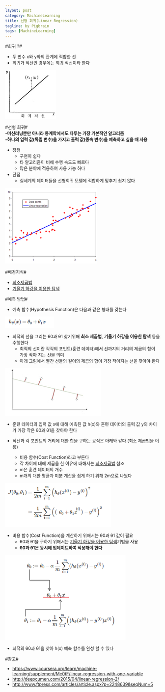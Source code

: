 ```yaml
---
layout: post
category: MachineLearning
title: 선형 회귀(Linear Regression)
tagline: by Pigbrain
tags: [MachineLearning]
---
```


<!--more-->

#회귀 ?#
* 두 변수 x와 y와의 관계에 적합한 선  
* 회귀가 직선인 경우에는 회귀 직선이라 한다  
<img src="/assets/themes/Snail/img/MachineLearning/LogisticRegression/regression.png" alt="">  

#선형 회귀#   
**-머신러닝뿐만 아니라 통계학에서도 다루는 가장 기본적인 알고리즘**  
**-하나의 입력 값(독립 변수)을 가지고 출력 값(종속 변수)을 예측하고 싶을 때 사용**  

* 장점  
	* 구현이 쉽다  
	* 타 알고리즘이 비해 수행 속도도 빠르다  
	* 많은 분야에 적용하여 사용 가능 하다  
* 단점  
	* 실세계의 데이터들을 선형회귀 모델에 적합하게 맞추기 쉽지 않다  

<img src="/assets/themes/Snail/img/MachineLearning/LinearRegression/linearRegression.png" alt="">  

#배경지식#
* [최소제곱법](http://pigbrain.github.io/math/2015/07/19/MethodOfLeastSquares_on_Math/)
* [기울기 하강을 이용한 탐색](http://pigbrain.github.io/machinelearning/2015/07/19/GradientDescent_on_MachineLearning/)
  

#예측 방법#
* 예측 함수(Hypothesis Function)은 다음과 같은 형태를 갖는다  

<img src="/assets/themes/Snail/img/MachineLearning/LinearRegression/hypothesisFunction.png" alt="">  

* 최적의 선을 그리는 θ0과 θ1 찾기위해 **최소 제곱법**, **기울기 하강을 이용한 탐색** 등을 수행한다  
	* 최적의 선이란 각각의 포인트(훈련 데이터)에서 선까지의 거리의 제곱의 합이 가장 작아 지는 선을 의미  
	* 아래 그림에서 빨간 선들의 길이의 제곱의 합이 가장 작아지는 선을 찾아야 한다
<img src="/assets/themes/Snail/img/MachineLearning/LinearRegression/plot_example.png" alt="">  

* 훈련 데이터의 입력 값 x에 대해 예측된 값 h(x)와 훈련 데이터의 출력 값 y의 차이가 가장 작은 θ0과 θ1을 찾아야 한다

* 직선과 각 포인트의 거리에 대한 합을 구하는 공식은 아래와 같다 (최소 제곱법을 이용)
	* 비용 함수(Cost Function)라고 부른다
	* 각 차이에 대해 제곱을 한 이유에 대해서는 [최소제곱법](http://pigbrain.github.io/math/2015/07/19/MethodOfLeastSquares_on_Math/) 참조 
	* m은 훈련 데이터의 개수
	* m개의 대한 평균과 미분 계산을 쉽게 하기 위해 2m으로 나눴다
<img src="/assets/themes/Snail/img/MachineLearning/LinearRegression/cost_function.png" alt="">  

* 비용 함수(Cost Function)을 계산하기 위해서는 θ0과 θ1 값이 필요
	* θ0과 θ1을 구하기 위해서는 [기울기 하강을 이용한 탐색](http://pigbrain.github.io/machinelearning/2015/07/19/GradientDescent_on_MachineLearning/)기법을 사용
	* **θ0과 θ1은 동시에 업데이트하여 적용해야 한다**  
<img src="/assets/themes/Snail/img/MachineLearning/LinearRegression/gradient_descent.png" alt="">  

* 최적의 θ0과 θ1을 찾아 h(x) 예측 함수를 완성 할 수 있다

#참고#
* https://www.coursera.org/learn/machine-learning/supplement/Mc0tF/linear-regression-with-one-variable
* http://deepcumen.com/2015/04/linear-regression-2/
* http://www.ftpress.com/articles/article.aspx?p=2248639&seqNum=5
